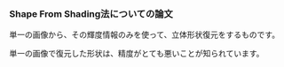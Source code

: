 ### Shape From Shading法についての論文

単一の画像から、その輝度情報のみを使って、立体形状復元をするものです。

単一の画像で復元した形状は、精度がとても悪いことが知られています。
